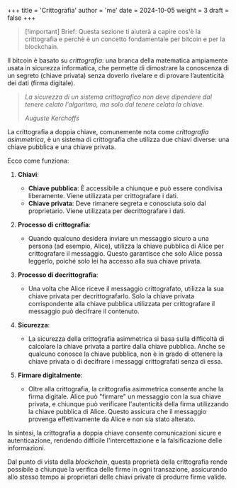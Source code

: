 +++
title = 'Crittografia'
author = 'me'
date = 2024-10-05
weight = 3
draft = false
+++

> [!important] Brief:
> Questa sezione ti aiuterà a capire cos'è la crittografia e perchè è un concetto fondamentale per bitcoin e per la blockchain.


Il bitcoin è basato su *crittografia*: una branca della matematica ampiamente usata in sicurezza informatica, che permette di dimostrare la conoscenza di un segreto (chiave privata) senza doverlo rivelare e di provare l’autenticità dei dati (firma digitale).

> _La sicurezza di un sistema crittografico non deve dipendere dal tenere celato l'algoritmo, ma solo dal tenere celata la chiave._
> 
> _Auguste Kerchoffs_

La crittografia a doppia chiave, comunemente nota come _crittografia asimmetrica_, è un sistema di crittografia che utilizza due chiavi diverse: una chiave pubblica e una chiave privata.

Ecco come funziona:

1. **Chiavi**:
    
    - **Chiave pubblica**: È accessibile a chiunque e può essere condivisa liberamente. Viene utilizzata per crittografare i dati.
    - **Chiave privata**: Deve rimanere segreta e conosciuta solo dal proprietario. Viene utilizzata per decrittografare i dati.

2. **Processo di crittografia**:
    
    - Quando qualcuno desidera inviare un messaggio sicuro a una persona (ad esempio, Alice), utilizza la chiave pubblica di Alice per crittografare il messaggio. Questo garantisce che solo Alice possa leggerlo, poiché solo lei ha accesso alla sua chiave privata.

3. **Processo di decrittografia**:
    
    - Una volta che Alice riceve il messaggio crittografato, utilizza la sua chiave privata per decrittografarlo. Solo la chiave privata corrispondente alla chiave pubblica utilizzata per crittografare il messaggio può decifrare il contenuto.

4. **Sicurezza**:
    
    - La sicurezza della crittografia asimmetrica si basa sulla difficoltà di calcolare la chiave privata a partire dalla chiave pubblica. Anche se qualcuno conosce la chiave pubblica, non è in grado di ottenere la chiave privata o di decifrare i messaggi crittografati senza di essa.

5. **Firmare digitalmente**:
    
    - Oltre alla crittografia, la crittografia asimmetrica consente anche la firma digitale. Alice può "firmare" un messaggio con la sua chiave privata, e chiunque può verificare l'autenticità della firma utilizzando la chiave pubblica di Alice. Questo assicura che il messaggio provenga effettivamente da Alice e non sia stato alterato.

In sintesi, la crittografia a doppia chiave consente comunicazioni sicure e autenticazione, rendendo difficile l'intercettazione e la falsificazione delle informazioni.

Dal punto di vista della _blockchain_, questa proprietà della crittografia rende possibile a chiunque la verifica delle firme in ogni transazione, assicurando allo stesso tempo ai proprietari delle chiavi private di produrre firme valide.